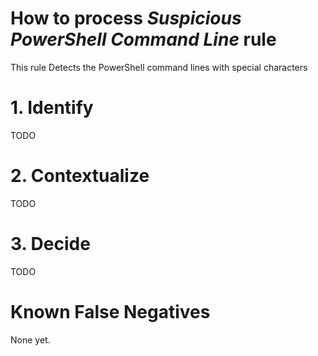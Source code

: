 # How to process *Suspicious PowerShell Command Line* rule
This rule Detects the PowerShell command lines with special characters

# 1. Identify
TODO

# 2. Contextualize
TODO

# 3. Decide
TODO

# Known False Negatives
None yet.
